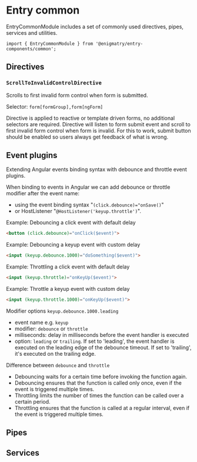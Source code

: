 # Entry common

EntryCommonModule includes a set of commonly used directives, pipes, services and utilities.

`import { EntryCommonModule } from '@enigmatry/entry-components/common';`

## Directives

### `ScrollToInvalidControlDirective`

Scrolls to first invalid form control when form is submitted.

Selector: `form[formGroup],form[ngForm]`

Directive is applied to reactive or template driven forms, no additional selectors are required. Directive will listen to form submit event and scroll to first invalid form control when form is invalid. For this to work, submit button should be enabled so users always get feedback of what is wrong.

## Event plugins

Extending Angular events binding syntax with debounce and throttle event plugins.

When binding to events in Angular we can add debounce or throttle modifier after the event name:
* using the event binding syntax "`(click.debounce)="onSave()`"
* or HostListener "`@HostListener('keyup.throttle')`".

Example: Debouncing a click event with default delay
```html
<button (click.debounce)="onClick($event)">
```
Example: Debouncing a keyup event with custom delay
```html
<input (keyup.debounce.1000)="doSomething($event)">
```

Example: Throttling a click event with default delay
```html
<input (keyup.throttle)="onKeyUp($event)">
```
Example: Throttle a keyup event with custom delay
```html
<input (keyup.throttle.1000)="onKeyUp($event)">
```

Modifier options `keyup.debounce.1000.leading`
* event name e.g. `keyup`
* modifier: `debounce` or `throttle`
* milliseconds: delay in milliseconds before the event handler is executed
* option: `leading` or `trailing`. If set to 'leading', the event handler is executed on the leading edge of the debounce timeout. If set to 'trailing', it's executed on the trailing edge.


Difference between `debounce` and `throttle`
* Debouncing waits for a certain time before invoking the function again.
* Debouncing ensures that the function is called only once, even if the event is triggered multiple times.
* Throttling limits the number of times the function can be called over a certain period.
* Throttling ensures that the function is called at a regular interval, even if the event is triggered multiple times.
  
## Pipes

## Services